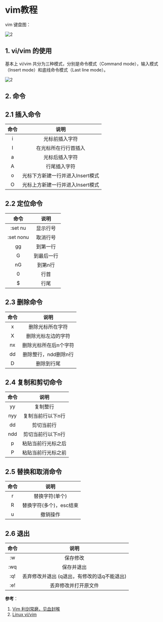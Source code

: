 # vim教程

vim 键盘图：

![2](http://ww1.sinaimg.cn/large/006alGmrgy1g09p6owcisj30sg0k4n4q.jpg)

## 1. vi/vim 的使用

基本上 vi/vim 共分为三种模式，分别是命令模式（Command mode），输入模式（Insert mode）和底线命令模式（Last line mode）。

![2](http://ww1.sinaimg.cn/large/006alGmrgy1g09p8qp8rbj30lv0erwg7.jpg)

## 2. 命令

## 2.1 插入命令

命令|说明
:--:|:--:
i|光标前插入字符
I|在光标所在行行首插入
a|光标后插入字符
A|行尾插入字符
o|光标下方新建一行并进入Insert模式
O|光标上方新建一行并进入Insert模式

## 2.2 定位命令

命令|说明
:--:|:--:
:set nu|显示行号
:set nonu|取消行号
gg|到第一行
G|到最后一行
nG|到第n行
0|行首
$|行尾

## 2.3 删除命令

命令|说明
:--:|:--:
x|删除光标所在字符
X|删除光标左边的字符
nx|删除光标所在后n个字符
dd|删除整行，ndd删除n行
D|删除到行尾

## 2.4 复制和剪切命令

命令|说明
:--:|:--:
yy|复制整行
nyy|复制当前行以下n行
dd|剪切当前行
ndd|剪切当前行以下n行
p|粘贴当前行光标之后
P|粘贴当前行光标之前

## 2.5 替换和取消命令

命令|说明
:--:|:--:
r|替换字符(单个)
R|替换字符(多个)，esc结束
u|撤销操作

## 2.6 退出

命令|说明
:--:|:--:
:w|保存修改
:wq|保存并退出
:q!|丢弃修改并退出 (q退出，有修改的话q不能退出)
:e!|丢弃修改并打开原文件

**参考**：

1. [Vim 利剑常磨，见血封喉](https://mp.weixin.qq.com/s?__biz=MzAxODI5ODMwOA==&mid=2666543500&idx=1&sn=24d3101e953ecaa6400135ca68880229&chksm=80dcfd27b7ab743131b05c971c78a00f824ad7bd61f658670b4be84a672305218210243d08c1&mpshare=1&scene=1&srcid=0106rrvYxxQS4AQBosEwvy88#rd)
2. [Linux vi/vim](http://www.runoob.com/linux/linux-vim.html)